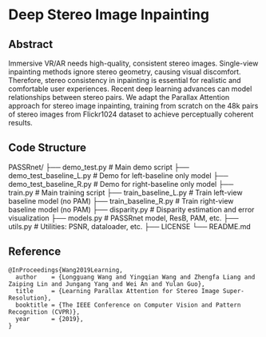 # Deep Stereo Image Inpainting

## Abstract

Immersive VR/AR needs high-quality, consistent stereo images. Single-view inpainting methods ignore stereo geometry, causing visual discomfort. Therefore, stereo consistency in inpainting is essential for realistic and comfortable user experiences. Recent deep learning advances can model relationships between stereo pairs. We adapt the Parallax Attention approach for stereo image inpainting, training from scratch on the 48k pairs of stereo images from Flickr1024 dataset to achieve perceptually coherent results.

## Code Structure

PASSRnet/
├── demo_test.py               # Main demo script
├── demo_test_baseline_L.py    # Demo for left-baseline only model
├── demo_test_baseline_R.py    # Demo for right-baseline only model
├── train.py                   # Main training script
├── train_baseline_L.py        # Train left-view baseline model (no PAM)
├── train_baseline_R.py        # Train right-view baseline model (no PAM)
├── disparity.py               # Disparity estimation and error visualization
├── models.py                  # PASSRnet model, ResB, PAM, etc.
├── utils.py                   # Utilities: PSNR, dataloader, etc.
├── LICENSE
└── README.md

## Reference
```
@InProceedings{Wang2019Learning,
  author    = {Longguang Wang and Yingqian Wang and Zhengfa Liang and Zaiping Lin and Jungang Yang and Wei An and Yulan Guo},
  title     = {Learning Parallax Attention for Stereo Image Super-Resolution},
  booktitle = {The IEEE Conference on Computer Vision and Pattern Recognition (CVPR)},
  year      = {2019},
}
```